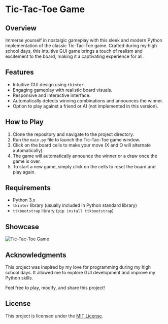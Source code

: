 # Tic-Tac-Toe Game

## Overview

Immerse yourself in nostalgic gameplay with this sleek and modern Python implementation of the classic Tic-Tac-Toe game. Crafted during my high school days, this intuitive GUI game brings a touch of realism and excitement to the board, making it a captivating experience for all.

## Features

- Intuitive GUI design using `tkinter`.
- Engaging gameplay with realistic board visuals.
- Responsive and interactive interface.
- Automatically detects winning combinations and announces the winner.
- Option to play against a friend or AI (not implemented in this version).

## How to Play

1. Clone the repository and navigate to the project directory.
2. Run the `main.py` file to launch the Tic-Tac-Toe game window.
3. Click on the board cells to make your move (X and O will alternate automatically).
4. The game will automatically announce the winner or a draw once the game is over.
5. To start a new game, simply click on the cells to reset the board and play again.

## Requirements

- Python 3.x
- `tkinter` library (usually included in Python standard library)
- `ttkbootstrap` library (`pip install ttkbootstrap`)

## Showcase

![Tic-Tac-Toe Game](tic_tac_toe_demo2.gif)

## Acknowledgments

This project was inspired by my love for programming during my high school days. It allowed me to explore GUI development and improve my Python skills.

Feel free to play, modify, and share this project!

## License

This project is licensed under the [MIT License](LICENSE).
